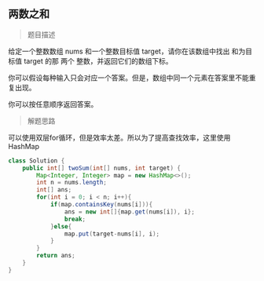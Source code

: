 ## 两数之和

> 题目描述

给定一个整数数组 nums 和一个整数目标值 target，请你在该数组中找出 和为目标值 target  的那 两个 整数，并返回它们的数组下标。

你可以假设每种输入只会对应一个答案。但是，数组中同一个元素在答案里不能重复出现。

你可以按任意顺序返回答案。

> 解题思路

可以使用双层for循环，但是效率太差。所以为了提高查找效率，这里使用HashMap

```java
class Solution {
    public int[] twoSum(int[] nums, int target) {
        Map<Integer, Integer> map = new HashMap<>();
        int n = nums.length;
        int[] ans;
        for(int i = 0; i < n; i++){
            if(map.containsKey(nums[i])){
               	ans = new int[]{map.get(nums[i]), i};
                break;
            }else{
                map.put(target-nums[i], i);
            }
        }
        return ans;
    }
}
```


